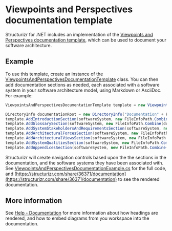 # Viewpoints and Perspectives documentation template

Structurizr for .NET includes an implementation of the [Viewpoints and Perspectives documentation template](http://www.viewpoints-and-perspectives.info), which can be used to document your software architecture.

## Example

To use this template, create an instance of the [ViewpointsAndPerspectivesDocumentationTemplate](https://github.com/structurizr/dotnet/blob/master/Structurizr.Core/Documentation/ViewpointsAndPerspectivesDocumentationTemplate.cs) class.
You can then add documentation sections as needed, each associated with a software system in your software architecture model, using Markdown or AsciiDoc. For example:

```c#
ViewpointsAndPerspectivesDocumentationTemplate template = new ViewpointsAndPerspectivesDocumentationTemplate(workspace);

DirectoryInfo documentationRoot = new DirectoryInfo("Documentation" + Path.DirectorySeparatorChar + "viewpointsandperspectives" + Path.DirectorySeparatorChar + "markdown");
template.AddIntroductionSection(softwareSystem, new FileInfoPath.Combine(documentationRoot.FullName, "01-introduction.md")));
template.AddGlossarySection(softwareSystem, new FileInfoPath.Combine(documentationRoot.FullName, "02-glossary.md")));
template.AddSystemStakeholdersAndRequirementsSection(softwareSystem, new FileInfoPath.Combine(documentationRoot.FullName, "03-system-stakeholders-and-requirements.md")));
template.AddArchitecturalForcesSection(softwareSystem, new FileInfoPath.Combine(documentationRoot.FullName, "04-architectural-forces.md")));
template.AddArchitecturalViewsSection(softwareSystem, new FileInfoPath.Combine(documentationRoot.FullName, "05-architectural-views")));
template.AddSystemQualitiesSection(softwareSystem, new FileInfoPath.Combine(documentationRoot.FullName, "06-system-qualities.md")));
template.AddAppendicesSection(softwareSystem, new FileInfoPath.Combine(documentationRoot.FullName, "07-appendices.md")));
```

Structurizr will create navigation controls based upon the the sections in the documentation, and the software systems they have been associated with.
See [ViewpointsAndPerspectivesDocumentationExample.cs](https://github.com/structurizr/dotnet/blob/master/Structurizr.Examples/ViewpointsAndPerspectivesDocumentationExample.cs) for the full code, and [https://structurizr.com/share/36371/documentation](https://structurizr.com/share/36371/documentation) to see the rendered documentation.

## More information

See [Help - Documentation](https://structurizr.com/help/documentation) for more information about how headings are rendered, and how to embed diagrams from you workspace into the documentation.